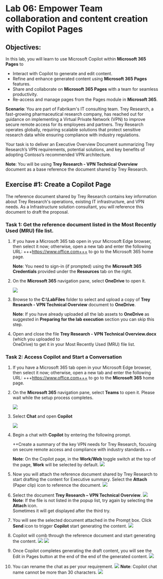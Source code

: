 # Lab 06: Empower Team collaboration and content creation with Copilot Pages

## Objectives:
In this lab, you will learn to use Microsoft Copilot within **Microsoft 365 Pages** to 
-  Interact with Copilot to generate and edit content.
-  Refine and enhance generated content using **Microsoft 365 Pages** features.
-  Share and collaborate on **Microsoft 365 Pages** with a team for seamless productivity.
-  Re-access and manage pages from the Pages module in **Microsoft 365**.

**Scenario**:
You are part of Fabrikam's IT consulting team. Trey Research, a fast-growing pharmaceutical research company, has reached out for guidance on implementing a Virtual Private Network (VPN) to improve secure remote access for its employees and partners. Trey Research operates globally, requiring scalable solutions that protect sensitive research data while ensuring compliance with industry regulations.

Your task is to deliver an Executive Overview Document summarizing Trey Research’s VPN requirements, 
potential solutions, and key benefits of adopting Contoso’s recommended VPN architecture.

**Note**: You will be using **Trey Research - VPN Technical Overview** document as a base reference the 
document shared by Trey Research.

## Exercise #1: Create a Copilot Page
The reference document shared by Trey Research contains key information about Trey Research's operations, 
existing IT infrastructure, and VPN needs. As a Infrastructure solution consultant, you will reference this 
document to draft the proposal. 

### Task 1: Get the reference document listed in the Most Recently Used (MRU) file list.
1. If you have a Microsoft 365 tab open in your Microsoft Edge browser, then select it now; otherwise, open 
   a new tab and enter the following URL: +++https://www.office.com+++ to go to the Microsoft 365 home page.
    
   **Note**: You need to sign-in (if prompted) using the **Microsoft 365 Credentials** provided under the 
   **Resources** tab on the right.

2.  On the **Microsoft 365** navigation pane, select **OneDrive** to open it.

    ![](./media/image1.png)

3.  Browse to the **C:\LabFiles** folder to select and upload a copy of
    **Trey Research - VPN Technical Overview** document to **OneDrive**.

    **Note**: If you have already uploaded all the lab assets to **OneDrive** as suggested in **Preparing       for the lab execution** section you can skip this step.

4.  Open and close the file **Trey Research - VPN Technical Overview.docx** (which you uploaded to         
    OneDrive) to get it in your Most Recently Used (MRU) file list.

### Task 2: Access Copilot and Start a Conversation
1. If you have a Microsoft 365 tab open in your Microsoft Edge browser, then select it now; otherwise,
   open a new tab and enter the following URL: +++https://www.office.com+++ to go to the **Microsoft 365** 
   home page.

2. On the **Microsoft 365** navigation pane, select **Teams** to open it.
   Please wait while the setup process completes.

   ![](./media/image2.png)
    
3. Select **Chat** and open **Copilot**

   ![](./media/image3.png)
  
4. Begin a chat with **Copilot** by entering the following prompt.

   ++Create a summary of the key VPN needs for Trey Research, focusing on secure remote access and
compliance with industry standards.++

   **Note**: On the Copilot page, in the **Work/Web** toggle switch at the top of the page, **Work** will 
   be selected by default.
   ![](./media/image4.png)

5.	Now you will attach the reference document shared by Trey Research to start drafting the content for 
   Executive summary. Select the **Attach** (Paper clip) icon to reference the document.
   ![](./media/image5.png)

6.	Select the document **Trey Research – VPN Technical Overview**.
   ![](./media/image6.png)
   **Note**: If the file is not listed in the popup list, try again by selecting the **Attach** icon.       
   Sometimes it will get displayed after the third try.

7.	You will see the selected document attached in the Prompt box. Click **Send** icon to trigger 
   **Copilot** start generating the content.
  	![](./media/image7.png)

8.	Copilot will comb through the reference document and start generating the content.
   ![](./media/image8.png)
   ![](./media/image11.png)
   
9. Once Copilot completes generating the draft content, you will see the Edit in Pages button at the end of 
   the end of the generated content.
   ![](./media/image12.png)

10. You can rename the chat as per your requirement.
    ![](./media/image9.png)
    **Note**: Copilot chat name cannot be more than 30 characters.
    ![](./media/image10.png)
